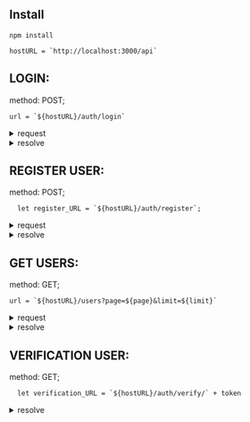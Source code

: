 ## Install
```
npm install
```
```
hostURL = `http://localhost:3000/api`
```
## LOGIN:
method: POST;
```
url = `${hostURL}/auth/login`
```
<details><summary>request</summary>
  body = {
    email,
    password
  }
</details>

<details><summary>resolve</summary>
{
    "message": "Login success",
    "error": false,
    "code": 200,
    "results": {
        "token": "eyJhbGciOiJIUzI1NiIsInR5cCI6IkpXVCJ9.eyJ1c2VyIjp7ImlkIjoiNjIyNTQ1ZDkwOGE1ZjIzNTQ0Nzk0N2EwIiwibmFtZSI6IkFuZHJpaSIsImVtYWlsIjoicHltb25vdkBtYWlsLmNvbSJ9LCJpYXQiOjE2NTAzMzI1NzcsImV4cCI6MTY1MDMzNjE3N30.z0yg9K9Ys7fcUqvQ4LpnFVpPeo0pNVAcCRJlhFxrtJ0"
    }
}
</details>

## REGISTER USER:
method: POST;
```
  let register_URL = `${hostURL}/auth/register`;
```
<details><summary>request</summary>
  let body = {
    "name": name,
    "email": email,
    "password": password,
    "surname": surname
  };
</details>

<details><summary>resolve</summary>
{
    "message": "Register success, please activate your account.",
    "error": false,
    "code": 201,
    "results": {
        "user": {
            "id": "625e1c40a7315770f86e6f54",
            "name": "Vasja6",
            "email": "vasiliev6@mail.com",
            "verified": false,
            "createdAt": "2022-04-19T01:46:31.865Z"
        },
        "verification": {
            "_id": "625e1c40a7315770f86e6f55",
            "token": "jivO7UGcjUzgYjqqmR85bhrXiiKVhZyQIYpZVrP7z5M2StexVY",
            "userId": "625e1c40a7315770f86e6f54",
            "type": "Register New Account",
            "createdAt": "2022-04-19T02:19:44.550Z",
            "__v": 0
        }
    }
}
</details>

## GET USERS:
method: GET;
```
url = `${hostURL}/users?page=${page}&limit=${limit}`
```
<details><summary>request</summary>
  let options = {
    headers: {
      "Authorization": `Bearer ${token}`
    }
  }
</details>

<details><summary>resolve</summary>
{
    "users": [
        {
            "location": {
                "country": "N/A",
                "city": "N/A"
            },
            "photo": {
                "avatars": [
                    {
                        "ref": "Photos"
                    }
                ],
                "small": "please download your photo",
                "large": "please download your photo"
            },
            "verified": true,
            "createdAt": "2022-03-06T23:25:46.053Z",
            "status": "please fill up status",
            "followedUsersByMe": [],
            "followers": [],
            "followed": false,
            "myTasks": [],
            "_id": "622545d908a5f235447947a0",
            "followedUsersByOtherUser": [],
            "name": "Andrii",
            "email": "pymonov@mail.com",
            "password": "$2a$10$MtV5r4OsqWNhDW2Mtzu4GumnN1SmSVoOh4dxg6tVF13cj7FhD9pL2",
            "__v": 0,
            "verifiedAt": "2022-03-06T23:38:02.317Z"
        },
        {
            "location": {
                "country": "N/A",
                "city": "N/A"
            },
            "photo": {
                "avatars": [
                    {
                        "ref": "Photos"
                    }
                ],
                "small": "please download your photo",
                "large": "please download your photo"
            },
            "verified": true,
            "createdAt": "2022-03-18T02:20:46.701Z",
            "status": "please fill up status",
            "followedUsersByMe": [],
            "followers": [],
            "followed": false,
            "myTasks": [],
            "_id": "6233ec8293f1832660d99bf2",
            "followedUsersByOtherUser": [],
            "name": "Vasja",
            "email": "vasiliev@mail.com",
            "password": "$2a$10$ik8XGaCo69etUjnQEgInE.afy7vyPScph0vcjNnkCv6T8RtehxxUS",
            "__v": 0,
            "verifiedAt": "2022-03-18T02:20:51.986Z"
        },
        {
            "location": {
                "country": "N/A",
                "city": "N/A"
            },
            "photo": {
                "avatars": [
                    {
                        "ref": "Photos"
                    }
                ],
                "small": "please download your photo",
                "large": "please download your photo"
            },
            "verified": true,
            "createdAt": "2022-03-18T02:20:46.701Z",
            "status": "please fill up status",
            "followedUsersByMe": [],
            "followers": [],
            "followed": false,
            "myTasks": [],
            "_id": "6235190793f1832660d99bf4",
            "followedUsersByOtherUser": [],
            "name": "Vasja1",
            "email": "vasiliev1@mail.com",
            "password": "$2a$10$x94ZhGZv86.ZG5Gh42MxvO3cnt6oFFGQmEaN1n/ENO6g1i2iIu56a",
            "__v": 0,
            "verifiedAt": "2022-03-18T23:43:04.567Z"
        },
        {
            "location": {
                "country": "N/A",
                "city": "N/A"
            },
            "photo": {
                "avatars": [
                    {
                        "ref": "Photos"
                    }
                ],
                "small": "please download your photo",
                "large": "please download your photo"
            },
            "verified": true,
            "createdAt": "2022-03-18T02:20:46.701Z",
            "status": "please fill up status",
            "followedUsersByMe": [],
            "followers": [],
            "followed": false,
            "myTasks": [],
            "_id": "6235191f93f1832660d99bf6",
            "followedUsersByOtherUser": [],
            "name": "Vasja2",
            "email": "vasiliev2@mail.com",
            "password": "$2a$10$Wps.z.m24QPSfU4LEk.m3uybwXiLEYbX./9Mg4hrtVH1k8Y6lWWs2",
            "__v": 0,
            "verifiedAt": "2022-03-18T23:43:28.093Z"
        },
        {
            "location": {
                "country": "N/A",
                "city": "N/A"
            },
            "photo": {
                "avatars": [
                    {
                        "ref": "Photos"
                    }
                ],
                "small": "please download your photo",
                "large": "please download your photo"
            },
            "verified": true,
            "createdAt": "2022-03-18T02:20:46.701Z",
            "status": "please fill up status",
            "followedUsersByMe": [],
            "followers": [],
            "followed": false,
            "myTasks": [],
            "_id": "6235192893f1832660d99bf8",
            "followedUsersByOtherUser": [],
            "name": "Vasja3",
            "email": "vasiliev3@mail.com",
            "password": "$2a$10$jQqc3XtlWYAnRXLcL9xhm.vWoIpF6JVgOxk9q9rnoZS9P5OyhSIVG",
            "__v": 0,
            "verifiedAt": "2022-03-18T23:43:37.848Z"
        }
    ],
    "totalUsers": 7
}
</details>

## VERIFICATION USER:
method: GET;
```
  let verification_URL = `${hostURL}/auth/verify/` + token
```

<details><summary>resolve</summary>
{
    "message": "Your successfully verificating your account",
    "error": false,
    "code": 200,
    "results": null
}
<details>

## GET USER BY ID:
method: GET;
```
  URL = '${hostURL}/users/profile/${_id}`;
```
<details><summary>resolve</summary>
  TO BE CHECKED 
<details>

## GET MY TASKS:
method: GET;
```
  URL = '${hostURL}/users/profile/${_id}`;
```
<details><summary>request</summary>
  let options = {
    headers: {
      "Authorization": `Bearer ${token}`
    }
  }
<details>
<details><summary>resolve</summary>
  TO BE CHECKED
<details>